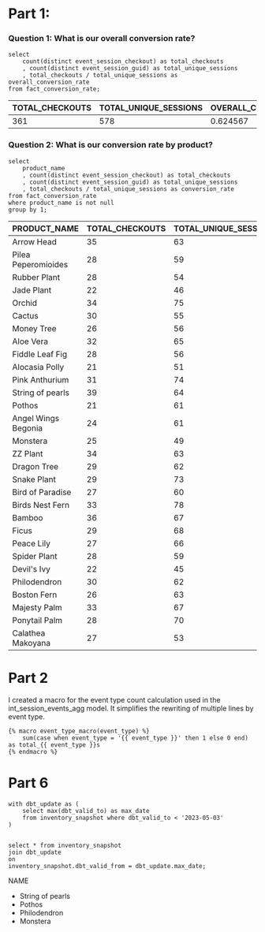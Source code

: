 # Part 1:


### Question 1: What is our overall conversion rate?

```
select 
    count(distinct event_session_checkout) as total_checkouts
    , count(distinct event_session_guid) as total_unique_sessions
    , total_checkouts / total_unique_sessions as overall_conversion_rate 
from fact_conversion_rate;
```

| TOTAL_CHECKOUTS | TOTAL_UNIQUE_SESSIONS | OVERALL_CONVERSION_RATE |
| --- | ----------- | --- |
| 361 | 578 | 0.624567 |



### Question 2: What is our conversion rate by product?
```
select
    product_name
    , count(distinct event_session_checkout) as total_checkouts
    , count(distinct event_session_guid) as total_unique_sessions
    , total_checkouts / total_unique_sessions as conversion_rate
from fact_conversion_rate
where product_name is not null
group by 1;
```

| PRODUCT_NAME        | TOTAL_CHECKOUTS | TOTAL_UNIQUE_SESSIONS | CONVERSION_RATE |
| ------------------- | --------------- | --------------------- | --------------- |
| Arrow Head          | 35              | 63                    | 0.555556        |
| Pilea Peperomioides | 28              | 59                    | 0.474576        |
| Rubber Plant        | 28              | 54                    | 0.518519        |
| Jade Plant          | 22              | 46                    | 0.478261        |
| Orchid              | 34              | 75                    | 0.453333        |
| Cactus              | 30              | 55                    | 0.545455        |
| Money Tree          | 26              | 56                    | 0.464286        |
| Aloe Vera           | 32              | 65                    | 0.492308        |
| Fiddle Leaf Fig     | 28              | 56                    | 0.5             |
| Alocasia Polly      | 21              | 51                    | 0.411765        |
| Pink Anthurium      | 31              | 74                    | 0.418919        |
| String of pearls    | 39              | 64                    | 0.609375        |
| Pothos              | 21              | 61                    | 0.344262        |
| Angel Wings Begonia | 24              | 61                    | 0.393443        |
| Monstera            | 25              | 49                    | 0.510204        |
| ZZ Plant            | 34              | 63                    | 0.539683        |
| Dragon Tree         | 29              | 62                    | 0.467742        |
| Snake Plant         | 29              | 73                    | 0.39726         |
| Bird of Paradise    | 27              | 60                    | 0.45            |
| Birds Nest Fern     | 33              | 78                    | 0.423077        |
| Bamboo              | 36              | 67                    | 0.537313        |
| Ficus               | 29              | 68                    | 0.426471        |
| Peace Lily          | 27              | 66                    | 0.409091        |
| Spider Plant        | 28              | 59                    | 0.474576        |
| Devil's Ivy         | 22              | 45                    | 0.488889        |
| Philodendron        | 30              | 62                    | 0.483871        |
| Boston Fern         | 26              | 63                    | 0.412698        |
| Majesty Palm        | 33              | 67                    | 0.492537        |
| Ponytail Palm       | 28              | 70                    | 0.4             |
| Calathea Makoyana   | 27              | 53                    | 0.509434 |




# Part 2

I created a macro for the event type count calculation used in the int_session_events_agg model. It simplifies the rewriting of multiple lines by event type.
```
{% macro event_type_macro(event_type) %} 
    sum(case when event_type = '{{ event_type }}' then 1 else 0 end) as total_{{ event_type }}s
{% endmacro %} 
```



# Part 6
```
with dbt_update as (
    select max(dbt_valid_to) as max_date 
    from inventory_snapshot where dbt_valid_to < '2023-05-03'
)


select * from inventory_snapshot 
join dbt_update
on
inventory_snapshot.dbt_valid_from = dbt_update.max_date;
```

NAME
- String of pearls
- Pothos
- Philodendron
- Monstera